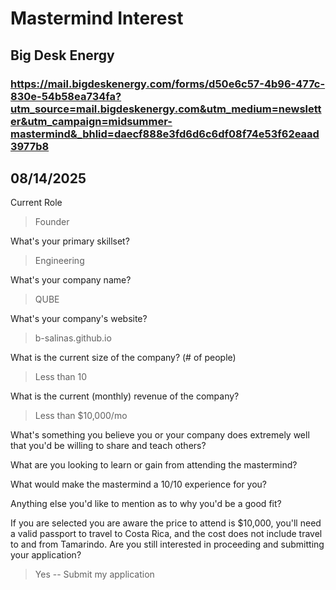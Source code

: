 # Mastermind Interest
## Big Desk Energy
### https://mail.bigdeskenergy.com/forms/d50e6c57-4b96-477c-830e-54b58ea734fa?utm_source=mail.bigdeskenergy.com&utm_medium=newsletter&utm_campaign=midsummer-mastermind&_bhlid=daecf888e3fd6d6c6df08f74e53f62eaad3977b8

08/14/2025
---

Current Role
> Founder

What's your primary skillset?
> Engineering

What's your company name?
> QUBE

What's your company's website?
> b-salinas.github.io

What is the current size of the company? (# of people)
> Less than 10

What is the current (monthly) revenue of the company?
> Less than $10,000/mo

What's something you believe you or your company does extremely well that you'd be willing to share and teach others?
>

What are you looking to learn or gain from attending the mastermind?
>

What would make the mastermind a 10/10 experience for you?
>

Anything else you'd like to mention as to why you'd be a good fit?
>

If you are selected you are aware the price to attend is $10,000, you'll need a valid passport to travel to Costa Rica, and the cost does not include travel to and from Tamarindo. Are you still interested in proceeding and submitting your application?
> Yes -- Submit my application
